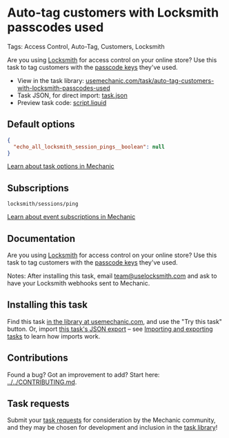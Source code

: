# Auto-tag customers with Locksmith passcodes used

Tags: Access Control, Auto-Tag, Customers, Locksmith

Are you using [Locksmith](https://apps.shopify.com/locksmith?utm_source=mechanic&utm_medium=task-library) for access control on your online store? Use this task to tag customers with the [passcode keys](https://docs.uselocksmith.com/article/164-passcode-keys) they've used.

* View in the task library: [usemechanic.com/task/auto-tag-customers-with-locksmith-passcodes-used](https://usemechanic.com/task/auto-tag-customers-with-locksmith-passcodes-used)
* Task JSON, for direct import: [task.json](../../tasks/auto-tag-customers-with-locksmith-passcodes-used.json)
* Preview task code: [script.liquid](./script.liquid)

## Default options

```json
{
  "echo_all_locksmith_session_pings__boolean": null
}
```

[Learn about task options in Mechanic](https://docs.usemechanic.com/article/471-task-options)

## Subscriptions

```liquid
locksmith/sessions/ping
```

[Learn about event subscriptions in Mechanic](https://docs.usemechanic.com/article/408-subscriptions)

## Documentation

Are you using [Locksmith](https://apps.shopify.com/locksmith?utm_source=mechanic&utm_medium=task-library) for access control on your online store? Use this task to tag customers with the [passcode keys](https://docs.uselocksmith.com/article/164-passcode-keys) they've used.

Notes: After installing this task, email [team@uselocksmith.com](mailto:team@uselocksmith.com) and ask to have your Locksmith webhooks sent to Mechanic.

## Installing this task

Find this task [in the library at usemechanic.com](https://usemechanic.com/task/auto-tag-customers-with-locksmith-passcodes-used), and use the "Try this task" button. Or, import [this task's JSON export](../../tasks/auto-tag-customers-with-locksmith-passcodes-used.json) – see [Importing and exporting tasks](https://docs.usemechanic.com/article/505-importing-and-exporting-tasks) to learn how imports work.

## Contributions

Found a bug? Got an improvement to add? Start here: [../../CONTRIBUTING.md](../../CONTRIBUTING.md).

## Task requests

Submit your [task requests](https://mechanic.canny.io/task-requests) for consideration by the Mechanic community, and they may be chosen for development and inclusion in the [task library](https://tasks.mechanic.dev/)!
